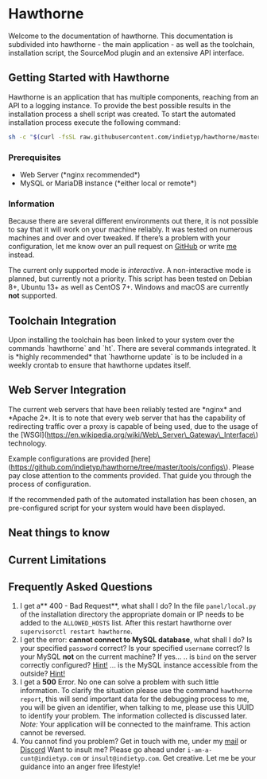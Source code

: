 # Hawthorne

Welcome to the documentation of hawthorne. This documentation is subdivided into hawthorne - the main application - as well as the toolchain, installation script, the SourceMod plugin and an extensive API interface.

## **Getting Started with Hawthorne**

Hawthorne is an application that has multiple components, reaching from an API to a logging instance. To provide the best possible results in the installation process a shell script was created. To start the automated installation process execute the following command:

```bash
sh -c "$(curl -fsSL raw.githubusercontent.com/indietyp/hawthorne/master/tools/install.sh)"
```

### Prerequisites

* Web Server \(\*nginx recommended\*\)
* MySQL or MariaDB instance \(\*either local or remote\*\)

### Information

Because there are several different environments out there, it is not possible to say that it will work on your machine reliably. It was tested on numerous machines and over and over tweaked. If there’s a problem with your configuration, let me know over an pull request on [GitHub](https://www.github.com/indietyp/hawthorne) or write [me](mailto:hawthorne@indietyp.com?subject=installation) instead.

The current only supported mode is _interactive_. A non-interactive mode is planned, but currently not a priority. This script has been tested on Debian 8+, Ubuntu 13+ as well as CentOS 7+. Windows and macOS are currently **not** supported.

## **Toolchain Integration**

Upon installing the toolchain has been linked to your system over the commands \`hawthorne\` and \`ht\`. There are several commands integrated. It is \*highly recommended\* that \`hawthorne update\` is to be included in a weekly crontab to ensure that hawthorne updates itself.

## **Web Server Integration**

The current web servers that have been reliably tested are \*nginx\* and \*Apache 2\*. It is to note that every web server that has the capability of redirecting traffic over a proxy is capable of being used, due to the usage of the \[WSGI\]\(https://en.wikipedia.org/wiki/Web\_Server\_Gateway\_Interface\) technology.

Example configurations are provided \[here\]\(https://github.com/indietyp/hawthorne/tree/master/tools/configs\). Please pay close attention to the comments provided. That guide you through the process of configuration.

If the recommended path of the automated installation has been chosen, an pre-configured script for your system would have been displayed.

## **Neat things to know**

## **Current Limitations**

## **Frequently Asked Questions**

1. I get a** 400 - Bad Request**, what shall I do?  In the file `panel/local.py` of the installation directory the appropriate domain or IP needs to be added to the `ALLOWED_HOSTS` list.  After this restart hawthorne over `supervisorctl restart hawthorne`. 
2. I get the error: **cannot connect to MySQL database**, what shall I do?  Is your specified `password` correct? Is your specified `username` correct?  Is your MySQL **not** on the current machine? If yes... .. is `bind` on the server correctly configured? [Hint!](https://stackoverflow.com/a/21627550/9077988) ... is the MySQL instance accessible from the outside? [Hint!](https://stackoverflow.com/a/16288118/9077988) 
3. I get a **500** Error.  No one can solve a problem with such little information. To clarify the situation please use the command `hawthorne report`, this will send important data for the debugging process to me, you will be given an identifier, when talking to me, please use this UUID to identify your problem. The information collected is discussed later. _Note:_ Your application will be connected to the mainframe. This action cannot be reversed. 
4. You cannot find you problem?  Get in touch with me, under my [mail](mailto:hawthorne@indietyp.com) or [Discord](https://discord.gg/3pNEqn8)  Want to insult me? Please go ahead under `i-am-a-cunt@indietyp.com` or `insult@indietyp.com`. Get creative. Let me be your guidance into an anger free lifestyle!

